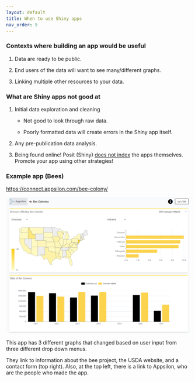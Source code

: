 ```yaml
---
layout: default
title: When to use Shiny apps
nav_order: 5
---
```


### Contexts where building an app would be useful 

1.   Data are ready to be public.

2.   End users of the data will want to see many/different graphs.

3.  Linking multiple other resources to your data.

### What are Shiny apps not good at

1.  Initial data exploration and cleaning

    -   Not good to look through raw data.

    -   Poorly formatted data will create errors in the Shiny app itself.

2.  Any pre-publication data analysis.

3.  Being found online! Posit (Shiny) <u>does not index</u> the apps themselves. Promote your app using other strategies!

### Example app (Bees)

<https://connect.appsilon.com/bee-colony/>

![](images/bee_shiny_app.png)

This app has 3 different graphs that changed based on user input from three different drop down menus.

They link to information about the bee project, the USDA website, and a contact form (top right). Also, at the top left, there is a link to Appsilon, who are the people who made the app.
